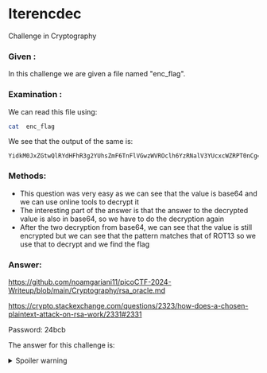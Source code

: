 # Iterencdec

Challenge in Cryptography

### Given :

In this challenge we are given a file named "enc_flag".

### Examination : 

We can read this file using:

```bash
cat  enc_flag
```

We see that the output of the same is:

```
YidkM0JxZGtwQlRYdHFhR3g2YUhsZmF6TnFlVGwzWVROclh6YzRNalV3YUcxcWZRPT0nCg==
```

### Methods:

- This question was very easy as we can see that the value is base64 and we can use online tools to decrypt it 
- The interesting part of the answer is that the answer to the decrypted value is also in base64, so we have to do the decryption again 
- After the two decryption from base64, we can see that the value is still encrypted but we can see that the pattern matches that of ROT13 so we use that to decrypt and we find the flag

### Answer: 

https://github.com/noamgariani11/picoCTF-2024-Writeup/blob/main/Cryptography/rsa_oracle.md

https://crypto.stackexchange.com/questions/2323/how-does-a-chosen-plaintext-attack-on-rsa-work/2331#2331

Password: 24bcb

The answer for this challenge is: 

<details>
  <summary>Spoiler warning</summary>
  
  ```
  picoCTF{su((3ss_(r@ck1ng_r3@_24bcbc66}
  ```
  
</details>

